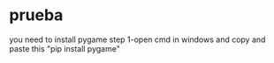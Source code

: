 # prueba
you need to install pygame 
step 1-open cmd in windows and copy and paste this
"pip install pygame"